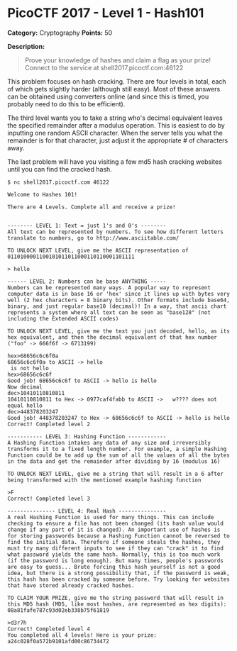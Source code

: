 # PicoCTF 2017 - Level 1 - Hash101

**Category:** Cryptography **Points:** 50

**Description:**

> Prove your knowledge of hashes and claim a flag as your prize! 
> Connect to the service at shell2017.picoctf.com:46122

This problem focuses on hash cracking. There are four levels in total, each of which
gets slightly harder (although still easy). Most of these answers can be obtained using
converters online (and since this is timed, you probably need to do this to be efficient).

The third level wants you to take a string who's decimal equivalent leaves the specified
remainder after a modulus operation. This is easiest to do by inputting one random ASCII
character. When the server tells you what the remainder is for that character, just adjust
it the appropriate # of characters away.

The last problem will have you visiting a few md5 hash cracking websites until you can
find the cracked hash.

```
$ nc shell2017.picoctf.com 46122

Welcome to Hashes 101!

There are 4 Levels. Complete all and receive a prize!


-------- LEVEL 1: Text = just 1's and 0's --------
All text can be represented by numbers. To see how different letters translate to numbers, go to http://www.asciitable.com/

TO UNLOCK NEXT LEVEL, give me the ASCII representation of 0110100001100101011011000110110001101111

> hello

------ LEVEL 2: Numbers can be base ANYTHING -----
Numbers can be represented many ways. A popular way to represent computer data is in base 16 or 'hex' since it lines up with bytes very well (2 hex characters = 8 binary bits). Other formats include base64, binary, and just regular base10 (decimal)! In a way, that ascii chart represents a system where all text can be seen as "base128" (not including the Extended ASCII codes)

TO UNLOCK NEXT LEVEL, give me the text you just decoded, hello, as its hex equivalent, and then the decimal equivalent of that hex number ("foo" -> 666f6f -> 6713199)

hex>68656c6c6f0a
68656c6c6f0a to ASCII -> hello
 is not hello
hex>68656c6c6f
Good job! 68656c6c6f to ASCII -> hello is hello
Now decimal
dec>10410110810811
10410110810811 to Hex -> 0977caf4fabb to ASCII -> 	w???? does not equal hello
dec>448378203247
Good job! 448378203247 to Hex -> 68656c6c6f to ASCII -> hello is hello
Correct! Completed level 2

----------- LEVEL 3: Hashing Function ------------
A Hashing Function intakes any data of any size and irreversibly transforms it to a fixed length number. For example, a simple Hashing Function could be to add up the sum of all the values of all the bytes in the data and get the remainder after dividing by 16 (modulus 16)

TO UNLOCK NEXT LEVEL, give me a string that will result in a 6 after being transformed with the mentioned example hashing function

>F
Correct! Completed level 3

--------------- LEVEL 4: Real Hash ---------------
A real Hashing Function is used for many things. This can include checking to ensure a file has not been changed (its hash value would change if any part of it is changed). An important use of hashes is for storing passwords because a Hashing Function cannot be reversed to find the initial data. Therefore if someone steals the hashes, they must try many different inputs to see if they can "crack" it to find what password yields the same hash. Normally, this is too much work (if the password is long enough). But many times, people's passwords are easy to guess... Brute forcing this hash yourself is not a good idea, but there is a strong possibility that, if the password is weak, this hash has been cracked by someone before. Try looking for websites that have stored already cracked hashes.

TO CLAIM YOUR PRIZE, give me the string password that will result in this MD5 hash (MD5, like most hashes, are represented as hex digits):
08a81fafe787c93d02eb338b75f61819

>d3r7h
Correct! Completed level 4
You completed all 4 levels! Here is your prize: a24c028f0a572b9101afd00c86734472

```